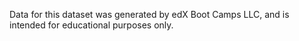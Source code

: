 Data for this dataset was generated by edX Boot Camps LLC, and is intended for educational purposes only.